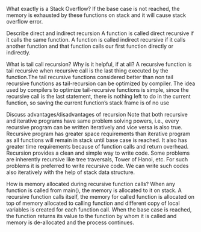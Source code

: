  What exactly is a Stack Overflow?
 If the base case is not reached, the memory is exhausted by these functions on stack and it will cause stack overflow error.

  Describe direct and indirect recursion
  A function is called direct recursive if it calls the same function. A function is called indirect recursive if it calls another function and that function calls our first function directly or indirectly.

 What is tail call recursion? Why is it helpful, if at all?
 A recursive function is tail recursive when recursive call is the last thing executed by the function.The tail recursive functions considered better than non tail recursive functions as tail-recursion can be optimized by compiler. The idea used by compilers to optimize tail-recursive functions is simple, since the recursive call is the last statement, there is nothing left to do in the current function, so saving the current function’s stack frame is of no use

  Discuss advantages/disadvantages of recursion
  Note that both recursive and iterative programs have same problem solving powers, i.e., every recursive program can be written iteratively and vice versa is also true. Recursive program has greater space requirements than iterative program as all functions will remain in stack until base case is reached. It also has greater time requirements because of function calls and return overhead.
  Recursion provides a clean and simple way to write code. Some problems are inherently recursive like tree traversals, Tower of Hanoi, etc. For such problems it is preferred to write recursive code. We can write such codes also iteratively with the help of stack data structure.

 How is memory allocated during recursive function calls?
 When any function is called from main(), the memory is allocated to it on stack. A recursive function calls itself, the memory for called function is allocated on top of memory allocated to calling function and different copy of local variables is created for each function call. When the base case is reached, the function returns its value to the function by whom it is called and memory is de-allocated and the process continues.
